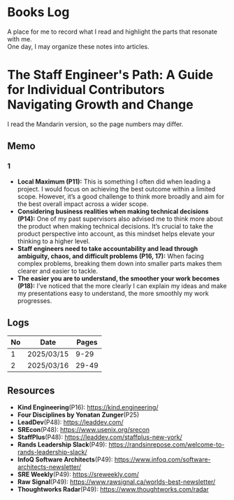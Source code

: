 # Books Log
A place for me to record what I read and highlight the parts that resonate with me.  
One day, I may organize these notes into articles.

# The Staff Engineer's Path: A Guide for Individual Contributors Navigating Growth and Change
I read the Mandarin version, so the page numbers may differ.

## Memo
### 1
- **Local Maximum (P11):** This is something I often did when leading a project. I would focus on achieving the best outcome within a limited scope. However, it’s a good challenge to think more broadly and aim for the best overall impact across a wider scope.
- **Considering business realities when making technical decisions (P14):** One of my past supervisors also advised me to think more about the product when making technical decisions. It’s crucial to take the product perspective into account, as this mindset helps elevate your thinking to a higher level.
- **Staff engineers need to take accountability and lead through ambiguity, chaos, and difficult problems (P16, 17):** When facing complex problems, breaking them down into smaller parts makes them clearer and easier to tackle.
- **The easier you are to understand, the smoother your work becomes (P18):** I’ve noticed that the more clearly I can explain my ideas and make my presentations easy to understand, the more smoothly my work progresses.


## Logs
| No | Date       | Pages  |
|----|------------|--------|
| 1  | 2025/03/15 | 9-29   |
| 2  | 2025/03/16 | 29-49  |

## Resources
- **Kind Engineering**(P16): https://kind.engineering/
- **Four Disciplines by Yonatan Zunger**(P25)
- **LeadDev**(P48): https://leaddev.com/
- **SREcon**(P48): https://www.usenix.org/srecon
- **StaffPlus**(P48): https://leaddev.com/staffplus-new-york/
- **Rands Leadership Slack**(P49): https://randsinrepose.com/welcome-to-rands-leadership-slack/
- **InfoQ Software Architects**(P49): https://www.infoq.com/software-architects-newsletter/
- **SRE Weekly**(P49): https://sreweekly.com/
- **Raw Signal**(P49): https://www.rawsignal.ca/worlds-best-newsletter/
- **Thoughtworks Radar**(P49): https://www.thoughtworks.com/radar


